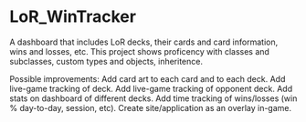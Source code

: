 # LoR_WinTracker

A dashboard that includes LoR decks, their cards and card information, wins and losses, etc.
This project shows proficency with classes and subclasses, custom types and objects, inheritence.

Possible improvements:
Add card art to each card and to each deck.
Add live-game tracking of deck.
Add live-game tracking of opponent deck.
Add stats on dashboard of different decks.
Add time tracking of wins/losses (win % day-to-day, session, etc).
Create site/application as an overlay in-game.